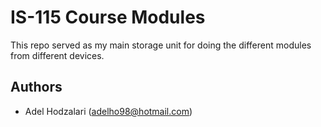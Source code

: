 # IS-115 Course Modules

This repo served as my main storage unit for doing the different modules from different devices.


## Authors

- Adel Hodzalari (adelho98@hotmail.com)

